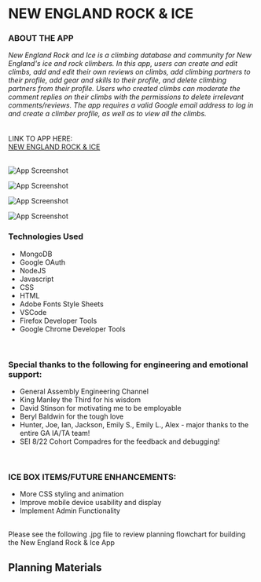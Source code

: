 <h1>NEW ENGLAND ROCK & ICE</h1>

<h3>ABOUT THE APP</h3>

<i>
New England Rock and Ice is a climbing database and community for New England's ice and rock climbers. In this app, users can create and edit climbs, add and edit their own reviews on climbs, add climbing partners to their profile, add gear and skills to their profile, and delete climbing partners from their profile. Users who created climbs can moderate the comment replies on their climbs with the permissions to delete irrelevant comments/reviews. The app requires a valid Google email address to log in and create a climber profile, as well as to view all the climbs.</i>
<br>
<br>
<br>
LINK TO APP HERE:
<br>
<a href="https://appalachian-mtns.fly.dev/">NEW ENGLAND ROCK & ICE</a>
<br>
<br>

![App Screenshot](./media/database4.jpg)
<br>

![App Screenshot](./media/database3.jpg)
<br>

![App Screenshot](./media/database1.jpg)
<br>

![App Screenshot](./media/database2.png)
<br>

<h3>Technologies Used</h3>
<ul>
  <li>MongoDB</li>
  <li>Google OAuth</li>
  <li>NodeJS</li>
  <li>Javascript</li>
  <li>CSS</li>
  <li>HTML</li>
  <li>Adobe Fonts Style Sheets</li>
  <li>VSCode</li>
  <li>Firefox Developer Tools</li>
  <li>Google Chrome Developer Tools</li>
</ul>
<br>
<h3>Special thanks to the following for engineering and emotional support:</h3>
<ul>
  <li>General Assembly Engineering Channel</li>
  <li>King Manley the Third for his wisdom</li>
  <li>David Stinson for motivating me to be employable</li>
  <li>Beryl Baldwin for the tough love</li>
  <li>Hunter, Joe, Ian, Jackson, Emily S., Emily L., Alex - major thanks to the entire GA IA/TA team!</li>
  <li>SEI 8/22 Cohort Compadres for the feedback and debugging!</li>
</ul>
<br>
<h3>ICE BOX ITEMS/FUTURE ENHANCEMENTS:</h3>
<ul>
  <li>More CSS styling and animation</li>
  <li>Improve mobile device usability and display</li>
  <li>Implement Admin Functionality</li>
</ul>
<br>
Please see the following .jpg file to review planning flowchart for building the New England Rock & Ice App

<h2>Planning Materials</h2>
<br>
<br>
